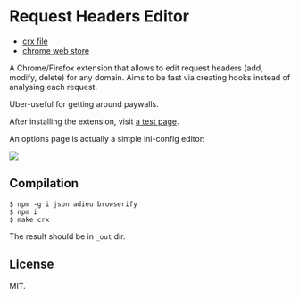 # Request Headers Editor

* [crx file][]
* [chrome web store][]

A Chrome/Firefox extension that allows to edit request headers (add,
modify, delete) for any domain. Aims to be fast via creating hooks
instead of analysing each request.

Uber-useful for getting around paywalls.

After installing the extension, visit [a test page][].

An options page is actually a simple ini-config editor:

![](https://ultraimg.com/images/2020/03/01/42K4.png)

## Compilation

~~~
$ npm -g i json adieu browserify
$ npm i
$ make crx
~~~

The result should be in `_out` dir.

## License

MIT.

[crx file]: http://gromnitsky.users.sourceforge.net/js/chrome/
[chrome web store]: https://chrome.google.com/webstore/detail/request-headers-editor/ilnphcjchjmgfnoblebeachdjbhapapg
[a test page]: http://gromnitsky.users.sourceforge.net/js/request-headers-editor/examine-headers.html
